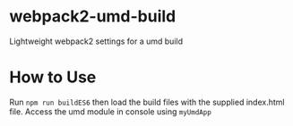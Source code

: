 # webpack2-umd-build
Lightweight webpack2 settings for a umd build

# How to Use

Run `npm run buildES6` then load the build files with the supplied index.html file. Access the umd module in console using `myUmdApp`
